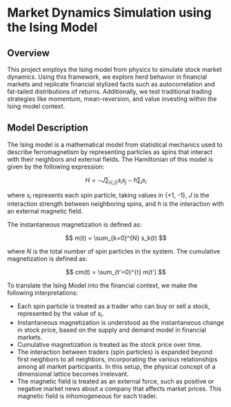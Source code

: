 # Market Dynamics Simulation using the Ising Model

## Overview

This project employs the Ising model from physics to simulate stock market dynamics. Using this framework, we explore herd behavior in financial markets and replicate financial stylized facts such as autocorrelation and fat-tailed distributions of returns. Additionally, we test traditional trading strategies like momentum, mean-reversion, and value investing within the Ising model context.

## Model Description

The Ising model is a mathematical model from statistical mechanics used to describe ferromagnetism by representing particles as spins that interact with their neighbors and external fields. The Hamiltonian of this model is given by the following expression:

$$ H = -J \sum_{\langle i,j \rangle} s_i s_j - h \sum_i s_i $$

where $s_i$ represents each spin particle, taking values in \{+1, -1\}, $J$ is the interaction strength between neighboring spins, and $h$ is the interaction with an external magnetic field.

The instantaneous magnetization is defined as:

$$ m(t) = \sum_{k=0}^{N} s_k(t) $$

where $N$ is the total number of spin particles in the system. The cumulative magnetization is defined as:

$$ cm(t) = \sum_{t'=0}^{t} m(t') $$

To translate the Ising Model into the financial context, we make the following interpretations:
- Each spin particle is treated as a trader who can buy or sell a stock, represented by the value of $s_i$.
- Instantaneous magnetization is understood as the instantaneous change in stock price, based on the supply and demand model in financial markets.
- Cumulative magnetization is treated as the stock price over time.
- The interaction between traders (spin particles) is expanded beyond first neighbors to all neighbors, incorporating the various relationships among all market participants. In this setup, the physical concept of a dimensional lattice becomes irrelevant.
- The magnetic field is treated as an external force, such as positive or negative market news about a company that affects market prices. This magnetic field is inhomogeneous for each trader.
